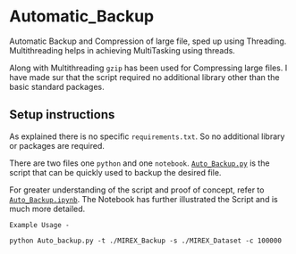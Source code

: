 
# Automatic_Backup

Automatic Backup and Compression of large file, sped up using Threading.
Multithreading helps in achieving MultiTasking using threads.

Along with Multithreading `gzip` has been used for Compressing large files.
I have made sur that the script required no additional library other than the basic standard packages.

## Setup instructions

As explained there is no specific `requirements.txt`. So no additional library or packages are required.

There are two files one `python` and one `notebook`. [`Auto_Backup.py`](./Auto_Backup.py) 
is the script that can be quickly used to backup the desired file.

For greater understanding of the script and proof of concept, refer to [`Auto_Backup.ipynb`](./Auto_Backup.ipynb).
The Notebook has further illustrated the Script and is much more detailed. 

```
Example Usage - 

python Auto_backup.py -t ./MIREX_Backup -s ./MIREX_Dataset -c 100000

```

